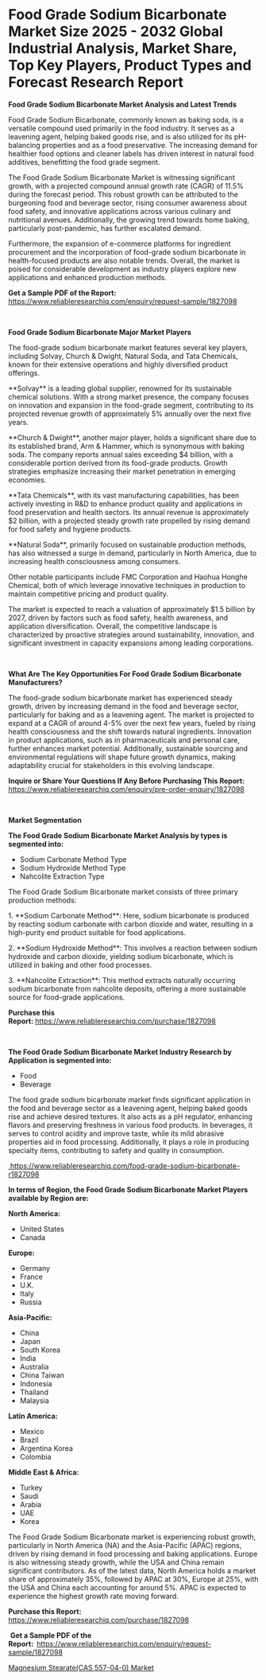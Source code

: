 <p><h1>Food Grade Sodium Bicarbonate Market Size 2025 - 2032 Global Industrial Analysis, Market Share, Top Key Players, Product Types and Forecast Research Report</h1></p><p><strong>Food Grade Sodium Bicarbonate Market Analysis and Latest Trends</strong></p>
<p><p>Food Grade Sodium Bicarbonate, commonly known as baking soda, is a versatile compound used primarily in the food industry. It serves as a leavening agent, helping baked goods rise, and is also utilized for its pH-balancing properties and as a food preservative. The increasing demand for healthier food options and cleaner labels has driven interest in natural food additives, benefitting the food grade segment.</p><p>The Food Grade Sodium Bicarbonate Market is witnessing significant growth, with a projected compound annual growth rate (CAGR) of 11.5% during the forecast period. This robust growth can be attributed to the burgeoning food and beverage sector, rising consumer awareness about food safety, and innovative applications across various culinary and nutritional avenues. Additionally, the growing trend towards home baking, particularly post-pandemic, has further escalated demand. </p><p>Furthermore, the expansion of e-commerce platforms for ingredient procurement and the incorporation of food-grade sodium bicarbonate in health-focused products are also notable trends. Overall, the market is poised for considerable development as industry players explore new applications and enhanced production methods.</p></p>
<p><strong>Get a Sample PDF of the Report:&nbsp;</strong> <a href="https://www.reliableresearchiq.com/enquiry/request-sample/1827098?utm_campaign=2284&utm_medium=2&utm_source=Github&utm_content=ia&utm_term=03042025&utm_id=food-grade-sodium-bicarbonate">https://www.reliableresearchiq.com/enquiry/request-sample/1827098</a></p>
<p>&nbsp;</p>
<p><strong>Food Grade Sodium Bicarbonate Major Market Players</strong></p>
<p><p>The food-grade sodium bicarbonate market features several key players, including Solvay, Church & Dwight, Natural Soda, and Tata Chemicals, known for their extensive operations and highly diversified product offerings.</p><p>**Solvay** is a leading global supplier, renowned for its sustainable chemical solutions. With a strong market presence, the company focuses on innovation and expansion in the food-grade segment, contributing to its projected revenue growth of approximately 5% annually over the next five years.</p><p>**Church & Dwight**, another major player, holds a significant share due to its established brand, Arm & Hammer, which is synonymous with baking soda. The company reports annual sales exceeding $4 billion, with a considerable portion derived from its food-grade products. Growth strategies emphasize increasing their market penetration in emerging economies.</p><p>**Tata Chemicals**, with its vast manufacturing capabilities, has been actively investing in R&D to enhance product quality and applications in food preservation and health sectors. Its annual revenue is approximately $2 billion, with a projected steady growth rate propelled by rising demand for food safety and hygiene products.</p><p>**Natural Soda**, primarily focused on sustainable production methods, has also witnessed a surge in demand, particularly in North America, due to increasing health consciousness among consumers. </p><p>Other notable participants include FMC Corporation and Haohua Honghe Chemical, both of which leverage innovative techniques in production to maintain competitive pricing and product quality.</p><p>The market is expected to reach a valuation of approximately $1.5 billion by 2027, driven by factors such as food safety, health awareness, and application diversification. Overall, the competitive landscape is characterized by proactive strategies around sustainability, innovation, and significant investment in capacity expansions among leading corporations.</p></p>
<p>&nbsp;</p>
<p><strong>What Are The Key Opportunities For Food Grade Sodium Bicarbonate Manufacturers?</strong></p>
<p><p>The food-grade sodium bicarbonate market has experienced steady growth, driven by increasing demand in the food and beverage sector, particularly for baking and as a leavening agent. The market is projected to expand at a CAGR of around 4-5% over the next few years, fueled by rising health consciousness and the shift towards natural ingredients. Innovation in product applications, such as in pharmaceuticals and personal care, further enhances market potential. Additionally, sustainable sourcing and environmental regulations will shape future growth dynamics, making adaptability crucial for stakeholders in this evolving landscape.</p></p>
<p><strong>Inquire or Share Your Questions If Any Before Purchasing This Report:</strong> <a href="https://www.reliableresearchiq.com/enquiry/pre-order-enquiry/1827098?utm_campaign=2284&utm_medium=2&utm_source=Github&utm_content=ia&utm_term=03042025&utm_id=food-grade-sodium-bicarbonate">https://www.reliableresearchiq.com/enquiry/pre-order-enquiry/1827098</a></p>
<p>&nbsp;</p>
<p><strong>Market Segmentation</strong></p>
<p><strong>The Food Grade Sodium Bicarbonate Market Analysis by types is segmented into:</strong></p>
<p><ul><li>Sodium Carbonate Method Type</li><li>Sodium Hydroxide Method Type</li><li>Nahcolite Extraction Type</li></ul></p>
<p><p>The Food Grade Sodium Bicarbonate market consists of three primary production methods: </p><p>1. **Sodium Carbonate Method**: Here, sodium bicarbonate is produced by reacting sodium carbonate with carbon dioxide and water, resulting in a high-purity end product suitable for food applications.</p><p>2. **Sodium Hydroxide Method**: This involves a reaction between sodium hydroxide and carbon dioxide, yielding sodium bicarbonate, which is utilized in baking and other food processes.</p><p>3. **Nahcolite Extraction**: This method extracts naturally occurring sodium bicarbonate from nahcolite deposits, offering a more sustainable source for food-grade applications.</p></p>
<p><strong>Purchase this Report:&nbsp;</strong><a href="https://www.reliableresearchiq.com/purchase/1827098?utm_campaign=2284&utm_medium=2&utm_source=Github&utm_content=ia&utm_term=03042025&utm_id=food-grade-sodium-bicarbonate">https://www.reliableresearchiq.com/purchase/1827098</a></p>
<p>&nbsp;</p>
<p><strong>The Food Grade Sodium Bicarbonate Market Industry Research by Application is segmented into:</strong></p>
<p><ul><li>Food</li><li>Beverage</li></ul></p>
<p><p>The food grade sodium bicarbonate market finds significant application in the food and beverage sector as a leavening agent, helping baked goods rise and achieve desired textures. It also acts as a pH regulator, enhancing flavors and preserving freshness in various food products. In beverages, it serves to control acidity and improve taste, while its mild abrasive properties aid in food processing. Additionally, it plays a role in producing specialty items, contributing to safety and quality in consumption.</p></p>
<p><a href="https://www.reliableresearchiq.com/food-grade-sodium-bicarbonate-r1827098?utm_campaign=2284&utm_medium=2&utm_source=Github&utm_content=ia&utm_term=03042025&utm_id=food-grade-sodium-bicarbonate">&nbsp;https://www.reliableresearchiq.com/food-grade-sodium-bicarbonate-r1827098</a></p>
<p><strong>In terms of Region, the Food Grade Sodium Bicarbonate Market Players available by Region are:</strong></p>
<p>
    <p> <strong> North America: </strong>
        <ul>
            <li>United States</li>
            <li>Canada</li>
        </ul>
        </p> 
    <p> <strong> Europe: </strong>
        <ul>
            <li>Germany</li>
            <li>France</li>
            <li>U.K.</li>
            <li>Italy</li>
            <li>Russia</li>
        </ul>
        </p> 
    <p> <strong> Asia-Pacific: </strong>
        <ul>
            <li>China</li>
            <li>Japan</li>
            <li>South Korea</li>
            <li>India</li>
            <li>Australia</li>
            <li>China Taiwan</li>
            <li>Indonesia</li>
            <li>Thailand</li>
            <li>Malaysia</li>
        </ul>
        </p> 
    <p> <strong> Latin America: </strong>
        <ul>
            <li>Mexico</li>
            <li>Brazil</li>
            <li>Argentina Korea</li>
            <li>Colombia</li>
        </ul>
        </p> 
    <p> <strong> Middle East & Africa: </strong>
        <ul>
            <li>Turkey</li>
            <li>Saudi</li>
            <li>Arabia</li>
            <li>UAE</li>
            <li>Korea</li>
        </ul>
    </p>
    </p>
<p><p>The Food Grade Sodium Bicarbonate market is experiencing robust growth, particularly in North America (NA) and the Asia-Pacific (APAC) regions, driven by rising demand in food processing and baking applications. Europe is also witnessing steady growth, while the USA and China remain significant contributors. As of the latest data, North America holds a market share of approximately 35%, followed by APAC at 30%, Europe at 25%, with the USA and China each accounting for around 5%. APAC is expected to experience the highest growth rate moving forward.</p></p>
<p><strong>Purchase this Report: </strong><a href="https://www.reliableresearchiq.com/purchase/1827098?utm_campaign=2284&utm_medium=2&utm_source=Github&utm_content=ia&utm_term=03042025&utm_id=food-grade-sodium-bicarbonate">https://www.reliableresearchiq.com/purchase/1827098</a></p>
<p>&nbsp;<strong>Get a Sample PDF of the Report:&nbsp;&nbsp;</strong><a href="https://www.reliableresearchiq.com/enquiry/request-sample/1827098?utm_campaign=2284&utm_medium=2&utm_source=Github&utm_content=ia&utm_term=03042025&utm_id=food-grade-sodium-bicarbonate">https://www.reliableresearchiq.com/enquiry/request-sample/1827098</a></p>
<p><strong></strong></p>
<p><p><a href="https://github.com/SanjidaMahmud54/Market-Research-Report-List-2/blob/main/magnesium-stearatecas-557-04-0-market.md?utm_campaign=2284&utm_medium=2&utm_source=Github&utm_content=ia&utm_term=03042025&utm_id=food-grade-sodium-bicarbonate">Magnesium Stearate(CAS 557-04-0) Market</a></p></p>